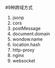 #9种跨域方式

1. jsonp
2. cors
3. postMessage
4. document.domain
5. wondow.name
6. location.hash
7. http-proxy
8. nginx
9. websocket